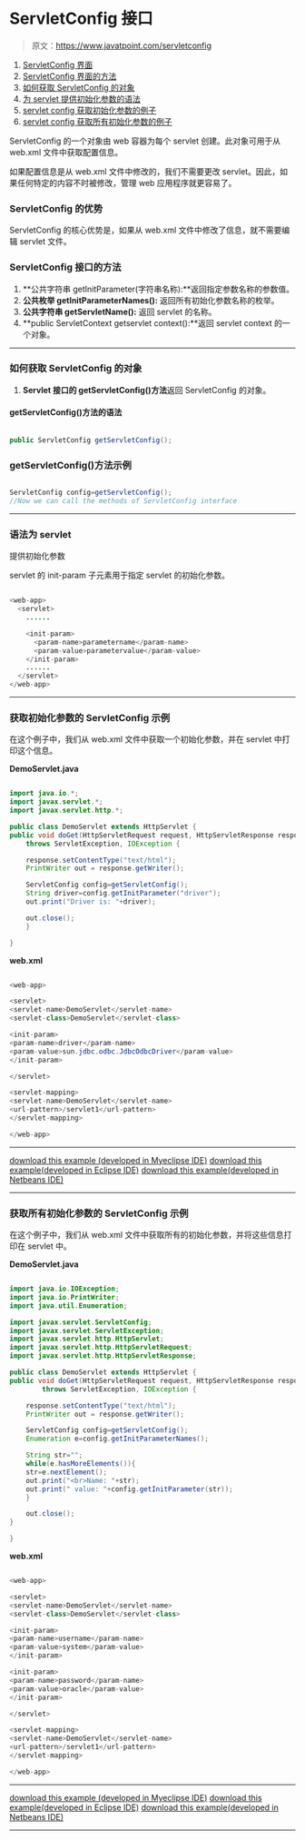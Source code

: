 # ServletConfig 接口

> 原文：<https://www.javatpoint.com/servletconfig>

1.  [ServletConfig 界面](#)
2.  [ServletConfig 界面的方法](#configmethod)
3.  [如何获取 ServletConfig 的对象](#configobject)
4.  [为 servlet 提供初始化参数的语法](#configsyntax)
5.  [servlet config 获取初始化参数的例子](#configex1)
6.  [servlet config 获取所有初始化参数的例子](#configex2)

ServletConfig 的一个对象由 web 容器为每个 servlet 创建。此对象可用于从 web.xml 文件中获取配置信息。

如果配置信息是从 web.xml 文件中修改的，我们不需要更改 servlet。因此，如果任何特定的内容不时被修改，管理 web 应用程序就更容易了。

### ServletConfig 的优势

ServletConfig 的核心优势是，如果从 web.xml 文件中修改了信息，就不需要编辑 servlet 文件。

### ServletConfig 接口的方法

1.  **公共字符串 getInitParameter(字符串名称):**返回指定参数名称的参数值。
2.  **公共枚举 getInitParameterNames():** 返回所有初始化参数名称的枚举。
3.  **公共字符串 getServletName():** 返回 servlet 的名称。
4.  **public ServletContext getservlet context():**返回 servlet context 的一个对象。

* * *

### 如何获取 ServletConfig 的对象

1.  **Servlet 接口的 getServletConfig()方法**返回 ServletConfig 的对象。

#### getServletConfig()方法的语法

```java

public ServletConfig getServletConfig();

```

### getServletConfig()方法示例

```java

ServletConfig config=getServletConfig();
//Now we can call the methods of ServletConfig interface

```

* * *

### 语法为 servlet

提供初始化参数

servlet 的 init-param 子元素用于指定 servlet 的初始化参数。

```java

<web-app>
  <servlet>
    ......

    <init-param>
      <param-name>parametername</param-name>
      <param-value>parametervalue</param-value>
    </init-param>
    ......
  </servlet>
</web-app>

```

* * *

### 获取初始化参数的 ServletConfig 示例

在这个例子中，我们从 web.xml 文件中获取一个初始化参数，并在 servlet 中打印这个信息。

**DemoServlet.java**

```java

import java.io.*;
import javax.servlet.*;
import javax.servlet.http.*;

public class DemoServlet extends HttpServlet {
public void doGet(HttpServletRequest request, HttpServletResponse response)
	throws ServletException, IOException {

	response.setContentType("text/html");
	PrintWriter out = response.getWriter();

	ServletConfig config=getServletConfig();
	String driver=config.getInitParameter("driver");
	out.print("Driver is: "+driver);

	out.close();
	}

}

```

**web.xml**

```java

<web-app>

<servlet>
<servlet-name>DemoServlet</servlet-name>
<servlet-class>DemoServlet</servlet-class>

<init-param>
<param-name>driver</param-name>
<param-value>sun.jdbc.odbc.JdbcOdbcDriver</param-value>
</init-param>

</servlet>

<servlet-mapping>
<servlet-name>DemoServlet</servlet-name>
<url-pattern>/servlet1</url-pattern>
</servlet-mapping>

</web-app>

```

* * *

[download this example (developed in Myeclipse IDE)](https://static.javatpoint.com/src/servlet/config1.zip)
[download this example(developed in Eclipse IDE)](https://static.javatpoint.com/src/servlet/eclipse/config1.zip)
[download this example(developed in Netbeans IDE)](https://static.javatpoint.com/src/servlet/netbeans/config4.zip)

* * *

### 获取所有初始化参数的 ServletConfig 示例

在这个例子中，我们从 web.xml 文件中获取所有的初始化参数，并将这些信息打印在 servlet 中。

**DemoServlet.java**

```java

import java.io.IOException;
import java.io.PrintWriter;
import java.util.Enumeration;

import javax.servlet.ServletConfig;
import javax.servlet.ServletException;
import javax.servlet.http.HttpServlet;
import javax.servlet.http.HttpServletRequest;
import javax.servlet.http.HttpServletResponse;

public class DemoServlet extends HttpServlet {
public void doGet(HttpServletRequest request, HttpServletResponse response)
		throws ServletException, IOException {

	response.setContentType("text/html");
	PrintWriter out = response.getWriter();

	ServletConfig config=getServletConfig();
	Enumeration e=config.getInitParameterNames();

	String str="";
	while(e.hasMoreElements()){
	str=e.nextElement();
	out.print("<br>Name: "+str);
	out.print(" value: "+config.getInitParameter(str));
	}

	out.close();
}

} 
```

**web.xml**

```java

<web-app>

<servlet>
<servlet-name>DemoServlet</servlet-name>
<servlet-class>DemoServlet</servlet-class>

<init-param>
<param-name>username</param-name>
<param-value>system</param-value>
</init-param>

<init-param>
<param-name>password</param-name>
<param-value>oracle</param-value>
</init-param>

</servlet>

<servlet-mapping>
<servlet-name>DemoServlet</servlet-name>
<url-pattern>/servlet1</url-pattern>
</servlet-mapping>

</web-app>

```

* * *

[download this example (developed in Myeclipse IDE)](https://static.javatpoint.com/src/servlet/config2.zip)
[download this example(developed in Eclipse IDE)](https://static.javatpoint.com/src/servlet/eclipse/config2.zip)
[download this example(developed in Netbeans IDE)](https://static.javatpoint.com/src/servlet/netbeans/config5.zip)

* * *